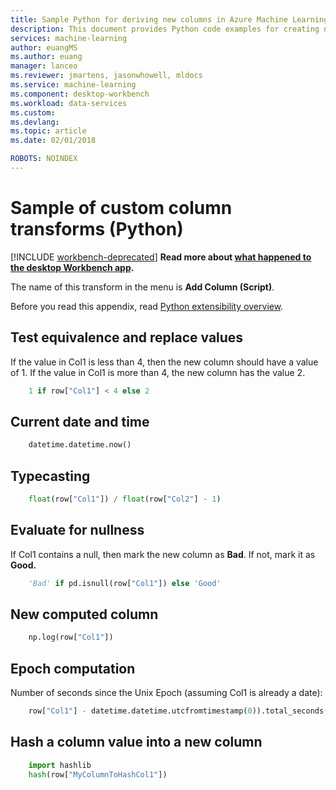 ```yaml
---
title: Sample Python for deriving new columns in Azure Machine Learning data preparation  | Microsoft Docs
description: This document provides Python code examples for creating new columns in Azure Machine Learning data preparation.
services: machine-learning
author: euangMS
ms.author: euang
manager: lanceo
ms.reviewer: jmartens, jasonwhowell, mldocs
ms.service: machine-learning
ms.component: desktop-workbench
ms.workload: data-services
ms.custom: 
ms.devlang: 
ms.topic: article
ms.date: 02/01/2018

ROBOTS: NOINDEX
---
```


# Sample of custom column transforms (Python) 

[!INCLUDE [workbench-deprecated](../../../includes/aml-deprecating-preview-2017.md)] **Read more about [what happened to the desktop Workbench app](../service/overview-what-happened-to-workbench.md).**


The name of this transform in the menu is **Add Column (Script)**.

Before you read this appendix, read [Python extensibility overview](data-prep-python-extensibility-overview.md).

## Test equivalence and replace values 
If the value in Col1 is less than 4, then the new column should have a value of 1. If the value in Col1 is more than 4, the new column has the value 2. 

```python
    1 if row["Col1"] < 4 else 2
```
## Current date and time 

```python
    datetime.datetime.now()
```
## Typecasting 
```python
    float(row["Col1"]) / float(row["Col2"] - 1)
```
## Evaluate for nullness 
If Col1 contains a null, then mark the new column as **Bad**. If not, mark it as **Good.** 

```python
    'Bad' if pd.isnull(row["Col1"]) else 'Good'
```
## New computed column 
```python
    np.log(row["Col1"])
```
## Epoch computation 
Number of seconds since the Unix Epoch (assuming Col1 is already a date): 
```python
    row["Col1"] - datetime.datetime.utcfromtimestamp(0)).total_seconds()
```

## Hash a column value into a new column
```python
    import hashlib
    hash(row["MyColumnToHashCol1"])

```




